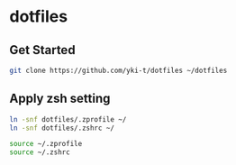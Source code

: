 # dotfiles

## Get Started

```bash
git clone https://github.com/yki-t/dotfiles ~/dotfiles
```

## Apply zsh setting

```bash
ln -snf dotfiles/.zprofile ~/
ln -snf dotfiles/.zshrc ~/

source ~/.zprofile
source ~/.zshrc
```

